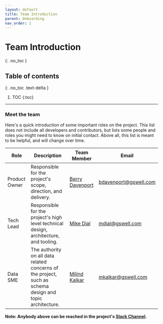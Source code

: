 ```yaml
---
layout: default
title: Team Introduction
parent: Onboarding
nav_order: 1
---
```


# Team Introduction
{: .no_toc }

## Table of contents
{: .no_toc .text-delta }

1. TOC
{:toc}

---

### Meet the team

Here's a quick introduction of some important roles on the project.  This list does not include all developers and contributors, but lists some people and roles you might need to know on initial contact.  Above all, this list is meant to be helpful, and will change over time.

| Role                | Description                                                                                     | Team Member                                  | Email                                                 |
| ------------------- | ----------------------------------------------------------------------------------------------- | -------------------------------------------- | ----------------------------------------------------- |
| Product Owner       | Responsible for the project's scope, direction, and delivery.                                   | [Berry Davenport](https://github.com/berryd) | [bdavenport@gswell.com](mailto:bdavenport@gswell.com) |
| Tech Lead | Responsible for the project's high level technical design, architecture, and tooling.           | [Mike Dial](https://github.com/mdial89f)     | [mdial@gswell.com](mailto:mdial@gswell.com)           |
| Data SME            | The authority on all data related concerns of the project, such as schema design and topic architecture. | [Milind Kalkar](https://github.com/mskalkar) | [mkalkar@gswell.com](mailto:mkalkar@gswell.com)       |

**Note:  Anybody above can be reached in the project's [Slack Channel]((https://cmsgov.slack.com/archives/C0403M0D007)).**